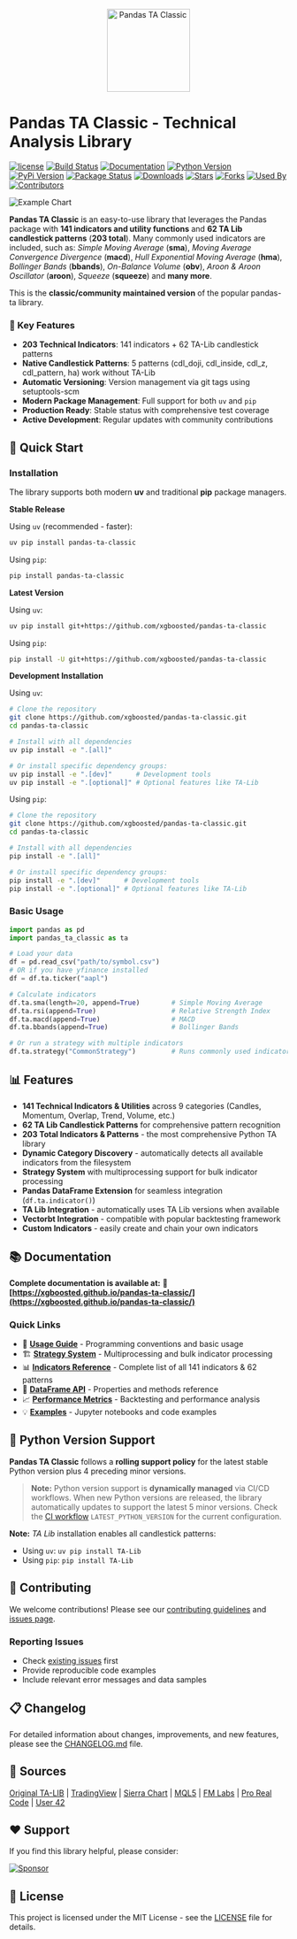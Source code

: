 <p align="center">
  <a href="https://github.com/xgboosted/pandas-ta-classic">
    <img src="images/logo.png" width="150" height="150" alt="Pandas TA Classic">
  </a>
</p>

# Pandas TA Classic - Technical Analysis Library

[![license](https://img.shields.io/github/license/xgboosted/pandas-ta-classic)](#license)
[![Build Status](https://github.com/xgboosted/pandas-ta-classic/workflows/CI/badge.svg)](https://github.com/xgboosted/pandas-ta-classic/actions)
[![Documentation](https://img.shields.io/badge/docs-GitHub%20Pages-blue)](https://xgboosted.github.io/pandas-ta-classic/)
[![Python Version](https://img.shields.io/pypi/pyversions/pandas-ta-classic?style=flat)](https://pypi.org/project/pandas-ta-classic/)
[![PyPi Version](https://img.shields.io/pypi/v/pandas-ta-classic?style=flat)](https://pypi.org/project/pandas-ta-classic/)
[![Package Status](https://img.shields.io/pypi/status/pandas-ta-classic?style=flat)](https://pypi.org/project/pandas-ta-classic/)
[![Downloads](https://img.shields.io/pypi/dm/pandas-ta-classic?style=flat)](https://pypistats.org/packages/pandas-ta-classic)
[![Stars](https://img.shields.io/github/stars/xgboosted/pandas-ta-classic?style=flat)](#stars)
[![Forks](https://img.shields.io/github/forks/xgboosted/pandas-ta-classic?style=flat)](#forks)
[![Used By](https://img.shields.io/badge/used_by-170-orange.svg?style=flat)](#usedby)
[![Contributors](https://img.shields.io/github/contributors/xgboosted/pandas-ta-classic?style=flat)](#contributors)

![Example Chart](/images/TA_Chart.png)

**Pandas TA Classic** is an easy-to-use library that leverages the Pandas package with **141 indicators and utility functions** and **62 TA Lib candlestick patterns** (**203 total**). Many commonly used indicators are included, such as: _Simple Moving Average_ (**sma**), _Moving Average Convergence Divergence_ (**macd**), _Hull Exponential Moving Average_ (**hma**), _Bollinger Bands_ (**bbands**), _On-Balance Volume_ (**obv**), _Aroon & Aroon Oscillator_ (**aroon**), _Squeeze_ (**squeeze**) and **many more**.

This is the **classic/community maintained version** of the popular pandas-ta library.

### 🎯 Key Features

- **203 Technical Indicators**: 141 indicators + 62 TA-Lib candlestick patterns
- **Native Candlestick Patterns**: 5 patterns (cdl_doji, cdl_inside, cdl_z, cdl_pattern, ha) work without TA-Lib
- **Automatic Versioning**: Version management via git tags using setuptools-scm
- **Modern Package Management**: Full support for both `uv` and `pip`
- **Production Ready**: Stable status with comprehensive test coverage
- **Active Development**: Regular updates with community contributions

## 🚀 Quick Start

### Installation

The library supports both modern **uv** and traditional **pip** package managers.

**Stable Release**

Using `uv` (recommended - faster):
```bash
uv pip install pandas-ta-classic
```

Using `pip`:
```bash
pip install pandas-ta-classic
```

**Latest Version**

Using `uv`:
```bash
uv pip install git+https://github.com/xgboosted/pandas-ta-classic
```

Using `pip`:
```bash
pip install -U git+https://github.com/xgboosted/pandas-ta-classic
```

**Development Installation**

Using `uv`:
```bash
# Clone the repository
git clone https://github.com/xgboosted/pandas-ta-classic.git
cd pandas-ta-classic

# Install with all dependencies
uv pip install -e ".[all]"

# Or install specific dependency groups:
uv pip install -e ".[dev]"      # Development tools
uv pip install -e ".[optional]" # Optional features like TA-Lib
```

Using `pip`:
```bash
# Clone the repository
git clone https://github.com/xgboosted/pandas-ta-classic.git
cd pandas-ta-classic

# Install with all dependencies
pip install -e ".[all]"

# Or install specific dependency groups:
pip install -e ".[dev]"      # Development tools
pip install -e ".[optional]" # Optional features like TA-Lib
```

### Basic Usage

```python
import pandas as pd
import pandas_ta_classic as ta

# Load your data
df = pd.read_csv("path/to/symbol.csv")
# OR if you have yfinance installed
df = df.ta.ticker("aapl")

# Calculate indicators
df.ta.sma(length=20, append=True)        # Simple Moving Average
df.ta.rsi(append=True)                   # Relative Strength Index  
df.ta.macd(append=True)                  # MACD
df.ta.bbands(append=True)                # Bollinger Bands

# Or run a strategy with multiple indicators
df.ta.strategy("CommonStrategy")         # Runs commonly used indicators
```

## 📊 Features

- **141 Technical Indicators & Utilities** across 9 categories (Candles, Momentum, Overlap, Trend, Volume, etc.)
- **62 TA Lib Candlestick Patterns** for comprehensive pattern recognition
- **203 Total Indicators & Patterns** - the most comprehensive Python TA library
- **Dynamic Category Discovery** - automatically detects all available indicators from the filesystem
- **Strategy System** with multiprocessing support for bulk indicator processing
- **Pandas DataFrame Extension** for seamless integration (`df.ta.indicator()`)
- **TA Lib Integration** - automatically uses TA Lib versions when available
- **Vectorbt Integration** - compatible with popular backtesting framework
- **Custom Indicators** - easily create and chain your own indicators

## 📚 Documentation

**Complete documentation is available at:** 🔗 **[https://xgboosted.github.io/pandas-ta-classic/](https://xgboosted.github.io/pandas-ta-classic/)**

### Quick Links
- 📖 [**Usage Guide**](https://xgboosted.github.io/pandas-ta-classic/usage.html) - Programming conventions and basic usage
- 🏗️ [**Strategy System**](https://xgboosted.github.io/pandas-ta-classic/strategies.html) - Multiprocessing and bulk indicator processing  
- 📊 [**Indicators Reference**](https://xgboosted.github.io/pandas-ta-classic/indicators.html) - Complete list of all 141 indicators & 62 patterns
- 🔧 [**DataFrame API**](https://xgboosted.github.io/pandas-ta-classic/dataframe_api.html) - Properties and methods reference
- 📈 [**Performance Metrics**](https://xgboosted.github.io/pandas-ta-classic/performance.html) - Backtesting and performance analysis
- 💡 [**Examples**](https://github.com/xgboosted/pandas-ta-classic/tree/main/examples) - Jupyter notebooks and code examples

## 🐍 Python Version Support

**Pandas TA Classic** follows a **rolling support policy** for the latest stable Python version plus 4 preceding minor versions.

> **Note:** Python version support is **dynamically managed** via CI/CD workflows. When new Python versions are released, the library automatically updates to support the latest 5 minor versions. Check the [CI workflow](.github/workflows/ci.yml) `LATEST_PYTHON_VERSION` for the current configuration.

**Note:** _TA Lib_ installation enables all candlestick patterns:
- Using `uv`: `uv pip install TA-Lib`
- Using `pip`: `pip install TA-Lib`

## 🤝 Contributing

We welcome contributions! Please see our [contributing guidelines](https://github.com/xgboosted/pandas-ta-classic/blob/main/CONTRIBUTING.md) and [issues page](https://github.com/xgboosted/pandas-ta-classic/issues).

### Reporting Issues
- Check [existing issues](https://github.com/xgboosted/pandas-ta-classic/issues) first
- Provide reproducible code examples  
- Include relevant error messages and data samples

## 📋 Changelog

For detailed information about changes, improvements, and new features, please see the [CHANGELOG.md](CHANGELOG.md) file.

## 🔗 Sources

[Original TA-LIB](http://ta-lib.org/) | [TradingView](http://www.tradingview.com) | [Sierra Chart](https://search.sierrachart.com/?Query=indicators&submitted=true) | [MQL5](https://www.mql5.com) | [FM Labs](https://www.fmlabs.com/reference/default.htm) | [Pro Real Code](https://www.prorealcode.com/prorealtime-indicators) | [User 42](https://user42.tuxfamily.org/chart/manual/index.html)

## ❤️ Support

If you find this library helpful, please consider:

[![Sponsor](https://img.shields.io/static/v1?label=Sponsor&message=%E2%9D%A4&logo=GitHub&color=%23fe8e86)](https://github.com/sponsors/xgboosted)

## 📄 License

This project is licensed under the MIT License - see the [LICENSE](LICENSE) file for details.